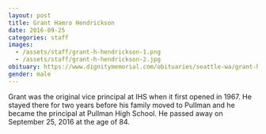 ```yaml
---
layout: post
title: Grant Hamro Hendrickson
date: 2016-09-25
categories: staff
images:
  - /assets/staff/grant-h-hendrickson-1.png
  - /assets/staff/grant-h-hendrickson-2.jpg
obituary: https://www.dignitymemorial.com/obituaries/seattle-wa/grant-hendrickson-7104623
gender: male
---
```

Grant was the original vice principal at IHS when it first opened in 1967.  He stayed there for two years before his family moved to Pullman and he became the principal at Pullman High School.  He passed away on September 25, 2016 at the age of 84.
